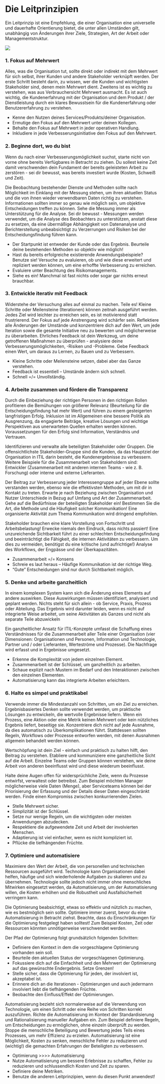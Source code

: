 # Die Leitprinzipien

Ein Leitprinzip ist eine Empfehlung, die einer Organisation eine universelle und dauerhafte Orientierung bietet, die unter allen Umständen gilt, unabhängig von Änderungen ihrer Ziele, Strategien, Art der Arbeit oder Managementstruktur.

![](https://i.imgur.com/iy0U6hG.png)

### 1. Fokus auf Mehrwert

Alles, was die Organisation tut, sollte direkt oder indirekt mit dem Mehrwert für sich selbst, ihrer Kunden und andere Stakeholder verknüpft werden. Der erste Schritt besteht darin, zu wissen, wer die Kunden und wichtigsten Stakeholder sind, denen mein Mehrwert dient. Zweitens ist es wichtig zu verstehen, was aus Verbrauchersicht Mehrwert ausmacht. Es ist auch wichtig, die Kundenerfahrung mit der Organisation und dem Produkt / der Dienstleistung durch ein klares Bewusstsein für die Kundenerfahrung oder Benutzererfahrung zu verstehen.

* Kenne den Nutzen deines Services/Produkts/deiner Organisation.
* Ermutige den Fokus auf den Mehrwert unter deinen Kollegen.
* Behalte den Fokus auf Mehrwert in jeder operativen Handlung.
* Inkludiere in jede Verbesserungsinitiative den Fokus auf den Mehrwert.

### 2. Beginne dort, wo du bist

Wenn du nach einer Verbesserungsmöglichkeit suchst, starte nicht von vorne ohne bereits Verfügbares in Betracht zu ziehen. Du sollest keine Zeit damit verschwenden dein Fundament der bereits geleisteten Arbeit zu zerstören - sei dir bewusst, was bereits investiert wurde \(Kosten, Schweiß und Zeit\).

Die Beobachtung bestehender Dienste und Methoden sollte nach Möglichkeit im Einklang mit der Messung stehen, um ihren aktuellen Status und die von ihnen wieder verwendbaren Daten richtig zu verstehen. Informationen sollten immer so genau wie möglich sein, um objektive Entscheidungen treffen zu können. Sehe die Messung immer als Unterstützung für die Analyse. Sei dir bewusst - Messungen werden verwendet, um die Analyse des Beobachters zu unterstützen, anstatt diese zu ersetzen, da eine übermäßige Abhängigkeit von Datenanalyse und Berichterstellung unbeabsichtigt zu Verzerrungen und Risiken bei der Entscheidungsfindung führen kann.

* Der Startpunkt ist entweder der Kunde oder das Ergebnis. Beurteile deine bestehenden Methoden so objektiv wie möglich!
* Hast du bereits erfolgreiche existierende Anwendungsbeispiele? Benutze sie! Versuche zu evaluieren, ob und wie diese erweitert und repliziert werden können, um eine erhoffte Verbesserung zu erreichen.
* Evaluiere unter Beachtung des Risikomanagements.
* Siehe es ein! Manchmal ist fast nichts oder sogar gar nichts erneut brauchbar.

### 3. Entwickle iterativ mit Feedback

Widerstehe der Versuchung alles auf einmal zu machen. Teile es! Kleine Schritte oder Meilensteine ​​\(Iterationen\) können zeitnah ausgeführt werden. Jedes Ziel wird leichter zu erreichen sein, es ist motivierend statt frustrierend. Der Fokus auf jede Anstrengung wird schärfer sein. Reflektiere alle Änderungen der Umstände und konzentriere dich auf den Wert, um jede Iteration sowie die gesamte Initiative neu zu bewerten und möglicherweise zu überarbeiten. Ehrliches Feedback ist dein Werkzeug, um deine getroffenen Maßnahmen zu überprüfen - analysiere deine Verbesserungsmöglichkeiten, -Risiken und -Probleme. Gebe Feedback einen Wert, um daraus zu Lernen, zu Bauen und zu Verbessern.

* Kleine Schritte oder Meilensteine setzen, dabei aber das Ganze verstehen.
* Feedback ist essentiell – Umstände ändern sich schnell.
* Schnell =/= Unvollständig.

### 4. Arbeite zusammen und fördere die Transparenz

Durch die Einbeziehung der richtigen Personen in den richtigen Rollen profitieren die Bemühungen von größerer Relevanz \(Beurteilung für die Entscheidungsfindung hat mehr Wert\) und führen zu einem gesteigerten langfristigen Erfolg. Inklusion ist im Allgemeinen eine bessere Politik als Ausgrenzung, da engagierte Beiträge, kreative Lösungen und wichtige Perspektiven aus unerwarteten Quellen erhalten werden können. Voraussetzungen für den Erfolg sind Information, Verständnis und Vertrauen.

Identifizieren und verwalte alle beteiligten Stakeholder oder Gruppen. Die offensichtlichste Stakeholder-Gruppe sind die Kunden, da das Hauptziel der Organisation in ITIL darin besteht, die Kundenergebnisse zu verbessern. Weitere Beispiele für die Zusammenarbeit von Stakeholdern sind: Entwickler \(Zusammenarbeit mit anderen internen Teams - wie z. B. Forschung\) oder interne und externe Lieferanten.

Der Beitrag zur Verbesserung jeder Interessengruppe auf jeder Ebene sollte verstanden werden, ebenso wie die effektivsten Methoden, um mit dir in Kontakt zu treten. Erwarte je nach Beziehung zwischen Organisation und Nutzer Unterschiede in Bezug auf Umfang und Art der Zusammenarbeit. Gehe auf die Bedürfnisse der beteiligten Stakeholder ein! Bestimmen Sie die Art, die Methode und die Häufigkeit solcher Kommunikation! Eine organisierte Aktivität zum Thema Kommunikation wird dringend empfohlen.

Stakeholder brauchen eine klare Vorstellung von Fortschritt und Arbeitsbelastung! Erwecke niemals den Eindruck, dass nichts passiert! Eine unzureichende Sichtbarkeit führt zu einer schlechten Entscheidungsfindung und beeinträchtigt die Fähigkeit, die internen Aktivitäten zu verbessern. Um dies zu vermeiden, benötigst du eine kritische \(und aufrichtige!\) Analyse des Workflows, der Engpässe und der Überkapazitäten.

* Zusammenarbeit =/= Konsens
* Schreie es laut heraus – Häufige Kommunikation ist der richtige Weg.
* “Gute” Entscheidungen sind nur durch Sichtbarkeit möglich.

### 5. Denke und arbeite ganzheitlich

In einem komplexen System kann sich die Änderung eines Elements auf andere auswirken. Diese Auswirkungen müssen identifiziert, analysiert und geplant werden. Nichts steht für sich allein - ob Service, Praxis, Prozess oder Abteilung. Das Ergebnis wird darunter leiden, wenn es nicht auf integrierte Weise arbeitet, um seine Aktivitäten als Ganzes und nicht als separate Teile abzuwickeln

Ein ganzheitlicher Ansatz für ITIL-Konzepte umfasst die Schaffung eines Verständnisses für die Zusammenarbeit aller Teile einer Organisation \(vier Dimensionen: Organisationen und Personen, Information und Technologie, Partner und / oder Lieferanten, Werteströme und Prozesse\). Die Nachfrage wird erfasst und in Ergebnisse umgesetzt.

* Erkenne die Komplexität von jedem einzelnen Element.
* Zusammenarbeit ist der Schlüssel, um ganzheitlich zu arbeiten.
* Schaue explizit nach Mustern im Bedarf und den Interaktionen zwischen den einzelnen Elementen.
* Automatisierung kann das integrierte Arbeiten erleichtern.

### 6. Halte es simpel und praktikabel

Verwende immer die Mindestanzahl von Schritten, um ein Ziel zu erreichen. Ergebnisbasiertes Denken sollte verwendet werden, um praktische Lösungen zu entwickeln, die wertvolle Ergebnisse liefern. Wenn ein Prozess, eine Aktion oder eine Metrik keinen Mehrwert oder kein nützliches Ergebnis liefert, beseitige sie. Konzentriere dich nicht auf jede Ausnahme, da dies automatisch zu Überkomplikationen führt. Stattdessen sollten Regeln, Workflows oder Prozesse entworfen werden, mit denen Ausnahmen allgemein behandelt werden können.

Wertschöpfung ist dein Ziel - einfach und praktisch zu halten hilft, den Beitrag zu verstehen. Etabliere und kommuniziere eine ganzheitliche Sicht auf die Arbeit. Einzelne Teams oder Gruppen können verstehen, wie deine Arbeit von anderen beeinflusst wird und diese wiederum beeinflusst.

Halte deine Augen offen für widersprüchliche Ziele, wenn du Prozesse entwirfst, verwaltest oder betreibst. Zum Beispiel möchten Manager möglicherweise viele Daten \(Menge\), aber Serviceteams können bei der Priorisierung der Erfassung und der Details dieser Daten eingeschränkt werden. Finde  einen Kompromiss zwischen konkurrierenden Zielen.

* Stelle Mehrwert sicher.
* Simplizität ist der Schlüssel.
* Setze nur wenige Regeln, um die wichtigsten oder meisten Anwendungen abzudecken.
* Respektiere die aufgewendete Zeit und Arbeit der involvierten Menschen.
* Adaptierung ist viel einfacher, wenn es nicht kompliziert ist.
* Pflücke die tiefhängenden Früchte.

### 7. Optimiere und automatisiere

Maximiere den Wert der Arbeit, die von personellen und technischen Ressourcen ausgeführt wird. Technologie kann Organisationen dabei helfen, häufige und sich wiederholende Aufgaben zu skalieren und zu übernehmen. Technologie sollte jedoch nicht immer ohne menschliches Mitwirken eingesetzt werden, da Automatisierung, um der Automatisierung willen, die Kosten erhöhen und die Robustheit und Ausfallsicherheit verringern kann.

Die Optimierung beabsichtigt, etwas so effektiv und nützlich zu machen, wie es bestmöglich sein sollte. Optimiere immer zuerst, bevor du eine Automatisierung in Betracht ziehst. Beachte, dass du Einschränkungen für die Optimierung festgelegt haben solltest! Zum Beispiel Kosten, Zeit oder Ressourcen könnten unnötigerweise verschwendet werden.

Der Pfad der Optimierung folgt grundsätzlich folgenden Schritten:

* Definiere den Kontext in dem die vorgeschlagene Optimierung vorhanden sein soll.
* Beurteile den aktuellen Status der vorgeschlagenen Optimierung.
* Fokussiere dich auf die Einfachheit und den Mehrwert der Optimierung auf das gewünschte Endergebnis. Setze Grenzen!
* Stelle sicher, dass die Optimierung für jeden, der involviert ist, akzeptabel ist.
* Erinnere dich an die Iterationen - Optimierungen und auch jedermann involviert liebt die tiefhängenden Früchte.
* Beobachte den Einfluss/Effekt der Optimierungen.

Automatisierung bezieht sich normalerweise auf die Verwendung von Technologie, um einen Schritt oder eine Reihe von Schritten korrekt auszuführen. Richte die Automatisierung im Kontext der Standardisierung und Rationalisierung manueller Aufgaben ein. Zum Beispiel definiere Regeln, um Entscheidungen zu ermöglichen, ohne einzeln überprüft zu werden. Stoppe die menschliche Beteiligung und Bewertung jedes Teils eines Prozesses, um mehr Effizienz zu erzielen. Automatisierung ist eine Möglichkeit, Kosten zu senken, menschliche Fehler zu reduzieren und \(wichtig!\) die gemachten Erfahrungen der Beteiligten zu verbessern.

* Optimierung &gt;&gt;&gt;&gt; Automatisierung
* Nutze Automatisierung um bessere Erlebnisse zu schaffen, Fehler zu reduzieren und schlussendlich Kosten und Zeit zu sparen.
* Definiere deine Metriken.
* Benutze die anderen Leitprinzipien, wenn du diesen Punkt anwendest!

